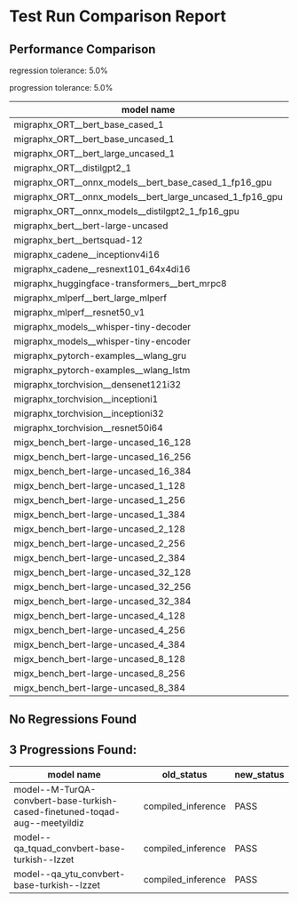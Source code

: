 # Test Run Comparison Report

## Performance Comparison

regression tolerance: 5.0%

progression tolerance: 5.0%

|model name|exit_status|analysis|old_time_ms|new_time_ms|change_ms|percent_change|
|---|---|---|---|---|---|---|
|migraphx_ORT__bert_base_cased_1|PASS|within tol|113.3595|113.2258|-0.1337|-0.12%|
|migraphx_ORT__bert_base_uncased_1|PASS|within tol|113.3021|115.7081|2.406|2.12%|
|migraphx_ORT__bert_large_uncased_1|PASS|within tol|366.0371|371.3716|5.3344|1.46%|
|migraphx_ORT__distilgpt2_1|PASS|within tol|60.032|61.3225|1.2905|2.15%|
|migraphx_ORT__onnx_models__bert_base_cased_1_fp16_gpu|Numerics|within tol|72.3106|74.1073|1.7967|2.48%|
|migraphx_ORT__onnx_models__bert_large_uncased_1_fp16_gpu|Numerics|within tol|275.249|283.2091|7.9601|2.89%|
|migraphx_ORT__onnx_models__distilgpt2_1_fp16_gpu|Numerics|within tol|38.0849|39.4479|1.363|3.58%|
|migraphx_bert__bert-large-uncased|PASS|within tol|20.0712|20.0841|0.0129|0.06%|
|migraphx_bert__bertsquad-12|PASS|progression|18.5795|17.4473|-1.1323|-6.09%|
|migraphx_cadene__inceptionv4i16|PASS|regression|142.3107|159.567|17.2563|12.13%|
|migraphx_cadene__resnext101_64x4di16|PASS|within tol|218.5404|223.1858|4.6453|2.13%|
|migraphx_huggingface-transformers__bert_mrpc8|PASS|within tol|7.5386|7.6981|0.1596|2.12%|
|migraphx_mlperf__bert_large_mlperf|Numerics|within tol|44.113|45.0225|0.9095|2.06%|
|migraphx_mlperf__resnet50_v1|PASS|regression|6.0581|6.5557|0.4976|8.21%|
|migraphx_models__whisper-tiny-decoder|PASS|within tol|31.5742|32.6182|1.0439|3.31%|
|migraphx_models__whisper-tiny-encoder|Numerics|within tol|53.7387|52.6244|-1.1143|-2.07%|
|migraphx_pytorch-examples__wlang_gru|PASS|within tol|22.6239|22.7731|0.1492|0.66%|
|migraphx_pytorch-examples__wlang_lstm|PASS|within tol|12.8122|13.0419|0.2298|1.79%|
|migraphx_torchvision__densenet121i32|PASS|within tol|70.1093|73.481|3.3717|4.81%|
|migraphx_torchvision__inceptioni1|PASS|regression|10.2174|15.9724|5.755|56.33%|
|migraphx_torchvision__inceptioni32|PASS|within tol|148.6838|149.2457|0.5619|0.38%|
|migraphx_torchvision__resnet50i64|PASS|regression|182.6131|196.5968|13.9836|7.66%|
|migx_bench_bert-large-uncased_16_128|PASS|within tol|34.9566|35.7737|0.8171|2.34%|
|migx_bench_bert-large-uncased_16_256|PASS|regression|57.4876|61.4143|3.9267|6.83%|
|migx_bench_bert-large-uncased_16_384|Numerics|within tol|77.685|78.0441|0.3592|0.46%|
|migx_bench_bert-large-uncased_1_128|PASS|within tol|13.4772|13.5234|0.0462|0.34%|
|migx_bench_bert-large-uncased_1_256|PASS|within tol|13.8475|13.7485|-0.099|-0.71%|
|migx_bench_bert-large-uncased_1_384|PASS|within tol|20.0771|19.9294|-0.1478|-0.74%|
|migx_bench_bert-large-uncased_2_128|PASS|within tol|13.3099|13.4728|0.1629|1.22%|
|migx_bench_bert-large-uncased_2_256|PASS|regression|13.7728|30.0416|16.2688|118.12%|
|migx_bench_bert-large-uncased_2_384|PASS|within tol|22.2438|22.196|-0.0477|-0.21%|
|migx_bench_bert-large-uncased_32_128|PASS|regression|69.7871|73.7824|3.9953|5.72%|
|migx_bench_bert-large-uncased_32_256|PASS|within tol|108.2762|110.8835|2.6074|2.41%|
|migx_bench_bert-large-uncased_32_384|Numerics|within tol|155.1891|154.6473|-0.5418|-0.35%|
|migx_bench_bert-large-uncased_4_128|PASS|within tol|14.785|15.1504|0.3654|2.47%|
|migx_bench_bert-large-uncased_4_256|PASS|within tol|17.8057|18.3377|0.532|2.99%|
|migx_bench_bert-large-uncased_4_384|PASS|within tol|26.8443|27.8934|1.0491|3.91%|
|migx_bench_bert-large-uncased_8_128|PASS|within tol|20.386|20.9676|0.5816|2.85%|
|migx_bench_bert-large-uncased_8_256|PASS|within tol|29.5755|29.6247|0.0492|0.17%|
|migx_bench_bert-large-uncased_8_384|PASS|within tol|42.8952|43.9135|1.0182|2.37%|

## No Regressions Found

## 3 Progressions Found:

|model name|old_status|new_status|
|---|---|---|
|model--M-TurQA-convbert-base-turkish-cased-finetuned-toqad-aug--meetyildiz|compiled_inference|PASS|
|model--qa_tquad_convbert-base-turkish--Izzet|compiled_inference|PASS|
|model--qa_ytu_convbert-base-turkish--Izzet|compiled_inference|PASS|

